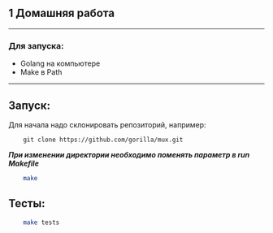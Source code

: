 ## 1 Домашняя работа
***

### Для запуска:
- Golang на компьютере
- Make в Path

***
## Запуск:

Для начала надо склонировать репозиторий, например:
```
    git clone https://github.com/gorilla/mux.git
```

***При изменении директории необходимо поменять параметр в run Makefile***

```bash
    make
```

## Тесты:

```bash
    make tests
```
